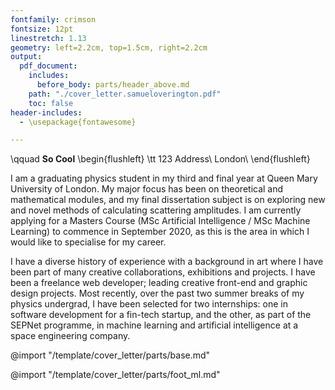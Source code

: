 ```yaml
---
fontfamily: crimson
fontsize: 12pt
linestretch: 1.13
geometry: left=2.2cm, top=1.5cm, right=2.2cm
output:
  pdf_document:
    includes:
      before_body: parts/header_above.md
    path: "./cover_letter.samueloverington.pdf"
    toc: false
header-includes:
  - \usepackage{fontawesome}

---
```

\qquad
**So Cool**
\begin{flushleft}
\tt
123 Address\\
London\\
\end{flushleft}

<!-- # SELF INTRODUCTION -->
<!-- The “Intro” Paragraph – Grab the reader’s attention. Introduce yourself, & state why you’re a good fit.  -->
I am a graduating physics student in my third and final year at Queen Mary University of London. My major focus has been on theoretical and mathematical modules, and my final dissertation subject is on exploring new and novel methods of calculating scattering amplitudes.  I am currently applying for a Masters Course (MSc Artificial Intelligence / MSc Machine Learning) to commence in September 2020, as this is the area in which I would like to specialise for my career.

I have a diverse history of experience with a background in art where I have been part of many creative collaborations, exhibitions and projects. I have been a freelance web developer; leading creative front-end and graphic design projects. Most recently, over the past two summer breaks of my physics undergrad, I have been selected for two internships: one in software development for a fin-tech startup, and the other, as part of the SEPNet programme, in machine learning and artificial intelligence at a space engineering company.

@import "/template/cover_letter/parts/base.md"

@import "/template/cover_letter/parts/foot_ml.md"
